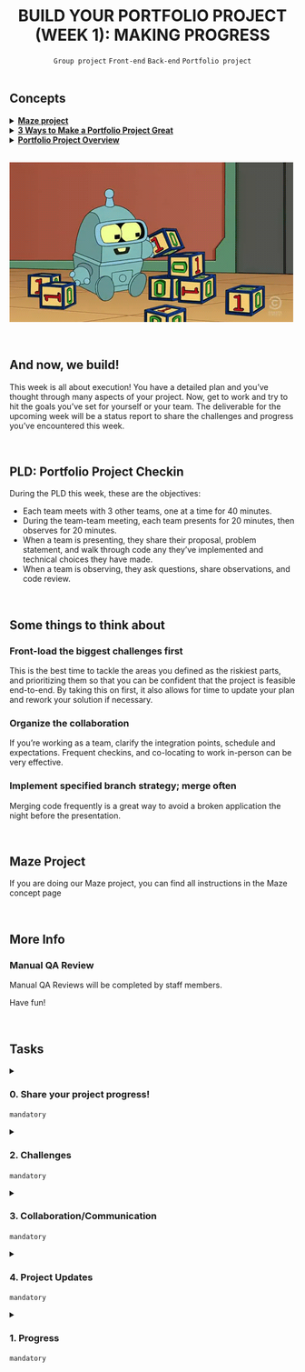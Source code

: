 <h1 align="center"><b>BUILD YOUR PORTFOLIO PROJECT (WEEK 1): MAKING PROGRESS</b></h1>
<div align="center"><code>Group project</code> <code>Front-end</code> <code>Back-end</code> <code>Portfolio project</code></div>

<br>

## Concepts
<details>
<summary><b><a href="https://intranet.alxswe.com/concepts/133">Maze project</a></b></summary><br>


<br><p align="center">※※※※※※※※※※※※</p><br>
</details>


<details>
<summary><b><a href="https://intranet.alxswe.com/concepts/135">3 Ways to Make a Portfolio Project Great</a></b></summary><br>


<br><p align="center">※※※※※※※※※※※※</p><br>
</details>


<details>
<summary><b><a href="https://intranet.alxswe.com/concepts/137">Portfolio Project Overview</a></b></summary><br>


<br><p align="center">※※※※※※※※※※※※</p><br>
</details>

<br><img src="https://github.com/codenvibes/alx-portfolio_project/blob/master/build%20your%20portfolio%20project%20(week%201)%3A%20making%20progress/images/a9988dee7cde9c364f7b.gif">


<!-- <br>
<hr>
<h3><a href=>Notes</a></h3>
<hr> -->


<br>

## And now, we build!
This week is all about execution! You have a detailed plan and you’ve thought through many aspects of your project. Now, get to work and try to hit the goals you’ve set for yourself or your team. The deliverable for the upcoming week will be a status report to share the challenges and progress you’ve encountered this week.


<br>

## PLD: Portfolio Project Checkin
During the PLD this week, these are the objectives:

- Each team meets with 3 other teams, one at a time for 40 minutes.
- During the team-team meeting, each team presents for 20 minutes, then observes for 20 minutes.
- When a team is presenting, they share their proposal, problem statement, and walk through code any they’ve implemented and technical choices they have made.
- When a team is observing, they ask questions, share observations, and code review.


<br>

## Some things to think about
### Front-load the biggest challenges first
This is the best time to tackle the areas you defined as the riskiest parts, and prioritizing them so that you can be confident that the project is feasible end-to-end. By taking this on first, it also allows for time to update your plan and rework your solution if necessary.

### Organize the collaboration
If you’re working as a team, clarify the integration points, schedule and expectations. Frequent checkins, and co-locating to work in-person can be very effective.

### Implement specified branch strategy; merge often
Merging code frequently is a great way to avoid a broken application the night before the presentation.


<br>

## Maze Project
If you are doing our Maze project, you can find all instructions in the Maze concept page


<br>

## More Info
### Manual QA Review
Manual QA Reviews will be completed by staff members.

Have fun!


<br>

## Tasks
<details>
<summary>

### 0. Share your project progress!
`mandatory`

</summary>

Share a link here to a new Google Document where your team provides a written status update.
</details>


<details>
<summary>

### 2. Challenges
`mandatory`

</summary>

In a section named “Challenges”, answer:

- What challenges have you discovered about your project that were not obvious when you did your research?
- How have you had to change your plan to adapt to these unearthed challenges?
- Describe any unexpected non-technical challenges?
</details>

<details>
<summary>

### 3. Collaboration/Communication
`mandatory`

</summary>

In a section named “Collaboration”, answer:

If you are working in a team:

- Discuss the challenges and/or success your team has had with collaborating
If you are not working in a team:

- Discuss any help you’ve received or provide from/to peers, staff, mentors, etc.
- Note: if this is empty, please consider finding more opportunities to collaborate with people more.
</details>

<details>
<summary>

### 4. Project Updates
`mandatory`

</summary>

In a section named “Project Updates”:

- Outline any changes you are making to your portfolio project’s deliverables. Provide reasoning for each.
</details>


<details>
<summary>

### 1. Progress
`mandatory`

</summary>


</details>
